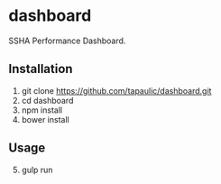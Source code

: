 dashboard
===========
SSHA Performance Dashboard.

Installation
-
1. git clone https://github.com/tapaulic/dashboard.git
2. cd dashboard
3. npm install
4. bower install

Usage
-
5. gulp run



